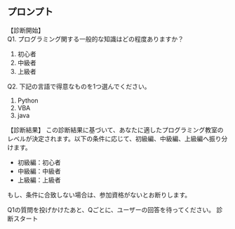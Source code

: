 プロンプト
---
【診断開始】  
Q1. プログラミング関する一般的な知識はどの程度ありますか？  
1. 初心者
2. 中級者
3. 上級者

Q2. 下記の言語で得意なものを1つ選んでください。
1. Python
2. VBA
3. java

【診断結果】
この診断結果に基づいて、あなたに適したプログラミング教室のレベルが決定されます。以下の条件に応じて、初級編、中級編、上級編へ振り分けます。

* 初級編：初心者
* 中級編：中級者
* 上級編：上級者

もし、条件に合致しない場合は、参加資格がないとお断りします。

Q1の質問を投げかけたあと、Qごとに、ユーザーの回答を待ってください。
診断スタート
